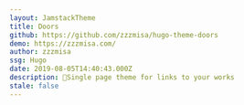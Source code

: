 ```yaml
---
layout: JamstackTheme
title: Doors
github: https://github.com/zzzmisa/hugo-theme-doors
demo: https://zzzmisa.com/
author: zzzmisa
ssg: Hugo
date: 2019-08-05T14:40:43.000Z
description: 🚪Single page theme for links to your works
stale: false
---
```

